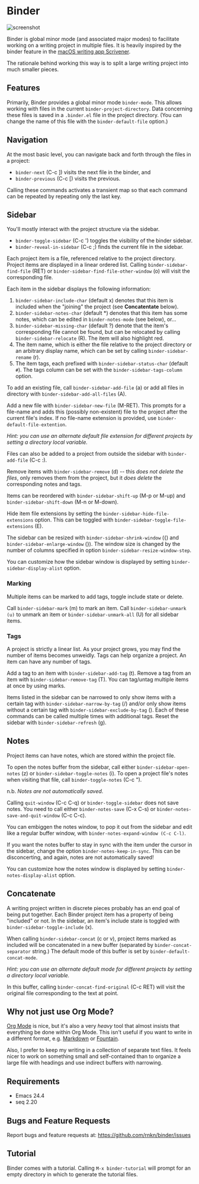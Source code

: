# Binder #

![screenshot](https://user-images.githubusercontent.com/1256849/87218460-464a3300-c396-11ea-9ce7-30f7a5bc4377.png)

Binder is global minor mode (and associated major modes) to facilitate
working on a writing project in multiple files. It is heavily inspired
by the binder feature in the [macOS writing app Scrivener][scriv].

The rationale behind working this way is to split a large writing
project into much smaller pieces.

[scriv]: https://www.literatureandlatte.com/scrivener/

## Features ##

Primarily, Binder provides a global minor mode `binder-mode`. This allows
working with files in the current `binder-project-directory`. Data
concerning these files is saved in a `.binder.el` file in the project
directory. (You can change the name of this file with the
`binder-default-file` option.)

## Navigation ##

At the most basic level, you can navigate back and forth through the
files in a project:

- `binder-next` (C-c ]) visits the next file in the binder, and
- `binder-previous` (C-c [) visits the previous.

Calling these commands activates a transient map so that each command
can be repeated by repeating only the last key.

## Sidebar ##

You'll mostly interact with the project structure via the sidebar.

- `binder-toggle-sidebar` (C-c ') toggles the visibility of the binder
  sidebar.
- `binder-reveal-in-sidebar` (C-c ;) finds the current file in the
  sidebar.

Each project item is a file, referenced relative to the project
directory. Project items are displayed in a linear ordered list. Calling
`binder-sidebar-find-file` (RET) or `binder-sidebar-find-file-other-window`
(o) will visit the corresponding file.

Each item in the sidebar displays the following information:

1. `binder-sidebar-include-char` (default x) denotes that this item is
   included when the "joining" the project (see **Concatentate** below).
2. `binder-sidebar-notes-char` (default *) denotes that this item has some
   notes, which can be edited in `binder-notes-mode` (see below), or...
3. `binder-sidebar-missing-char` (default ?) denote that the item's
   corresponding file cannot be found, but can be relocated by calling
   `binder-sidebar-relocate` (R). The item will also highlight red.
4. The item name, which is either the file relative to the project
   directory or an arbitrary display name, which can be set by calling
   `binder-sidebar-rename` (r).
5. The item tags, each prefixed with `binder-sidebar-status-char` (default
   `#`). The tags column can be set with the `binder-sidebar-tags-column`
   option.

To add an existing file, call `binder-sidebar-add-file` (a) or add all
files in directory with `binder-sidebar-add-all-files` (A).

Add a new file with `binder-sidebar-new-file` (M-RET). This prompts for a
file-name and adds this (possibly non-existent) file to the project
after the current file's index. If no file-name extension is provided,
use `binder-default-file-extention`.

*Hint: you can use an alternate default file extension for different
projects by setting a directory local variable.*

Files can also be added to a project from outside the sidebar with
`binder-add-file` (C-c :).

Remove items with `binder-sidebar-remove` (d) -- this *does not delete the
files*, only removes them from the project, but it *does delete* the
corresponding notes and tags.

Items can be reordered with `binder-sidebar-shift-up` (M-p or M-up) and
`binder-sidebar-shift-down` (M-n or M-down).

Hide item file extensions by setting the
`binder-sidebar-hide-file-extensions` option. This can be toggled with
`binder-sidebar-toggle-file-extensions` (E).

The sidebar can be resized with `binder-sidebar-shrink-window` ({) and
`binder-sidebar-enlarge-window` (}). The window size is changed by the
number of columns specified in option `binder-sidebar-resize-window-step`.

You can customize how the sidebar window is displayed by setting
`binder-sidebar-display-alist` option.

### Marking ###

Multiple items can be marked to add tags, toggle include state or
delete.

Call `binder-sidebar-mark` (m) to mark an item. Call `binder-sidebar-unmark
(u)` to unmark an item or `binder-sidebar-unmark-all` (U) for all sidebar
items.

### Tags ###

A project is strictly a linear list. As your project grows, you may find
the number of items becomes unweidly. Tags can help organize a project.
An item can have any number of tags.

Add a tag to an item with `binder-sidebar-add-tag` (t). Remove a tag from
an item with `binder-sidebar-remove-tag` (T). You can tag/untag multiple
items at once by using marks.

Items listed in the sidebar can be narrowed to only show items with a
certain tag with `binder-sidebar-narrow-by-tag` (/) and/or only show items
without a certain tag with `binder-sidebar-exclude-by-tag` (\). Each of
these commands can be called multiple times with additional tags. Reset
the sidebar with `binder-sidebar-refresh` (g).

## Notes ##

Project items can have notes, which are stored within the project file.

To open the notes buffer from the sidebar, call either
`binder-sidebar-open-notes` (z) or `binder-sidebar-toggle-notes` (i). To
open a project file's notes when visiting that file, call
`binder-toggle-notes` (C-c ").

n.b. *Notes are not automatically saved*.

Calling `quit-window` (C-c C-q) or `binder-toggle-sidebar` does not save
notes. You need to call either `binder-notes-save` (C-x C-s) or
`binder-notes-save-and-quit-window` (C-c C-c).

You can embiggen the notes window, to pop it out from the sidebar and
edit like a regular buffer window, with `binder-notes-expand-window (C-c
C-l)`.

If you want the notes buffer to stay in sync with the item under the
cursor in the sidebar, change the option `binder-notes-keep-in-sync`. This
can be disconcerting, and again, notes are not automatically saved!

You can customize how the notes window is displayed by setting
`binder-notes-display-alist` option.

## Concatenate ##

A writing project written in discrete pieces probably has an end goal of
being put together. Each Binder project item has a property of being
"included" or not. In the sidebar, an item's include state is toggled
with `binder-sidebar-toggle-include` (x).

When calling `binder-sidebar-concat` (c or v), project items marked as
included will be concatenated in a new buffer (separated by
`binder-concat-separator` string.) The default mode of this buffer is set
by `binder-default-concat-mode`.

*Hint: you can use an alternate default mode for different projects by
setting a directory local variable.*

In this buffer, calling `binder-concat-find-original` (C-c RET) will visit
the original file corresponding to the text at point.

## Why not just use Org Mode? ##

[Org Mode][] is nice, but it's also a very *heavy* tool that almost insists
that everything be done within Org Mode. This isn't useful if you want
to write in a different format, e.g. [Markdown][] or [Fountain][].

Also, I prefer to keep my writing in a collection of separate text
files. It feels nicer to work on something small and self-contained than
to organize a large file with headings and use indirect buffers with
narrowing.

[org mode]: https://orgmode.org
[markdown]: https://jblevins.org/projects/markdown-mode/
[fountain]: https://github.com/rnkn/fountain-mode

## Requirements ##

- Emacs 24.4
- seq 2.20

## Bugs and Feature Requests ##

Report bugs and feature requests at:
<https://github.com/rnkn/binder/issues>

## Tutorial ##

Binder comes with a tutorial. Calling `M-x binder-tutorial` will prompt
for an empty directory in which to generate the tutorial files.
